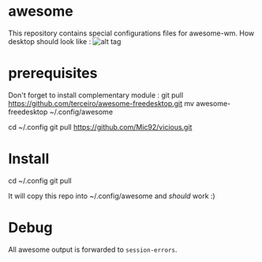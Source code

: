 awesome
==============

This repository contains special configurations files for awesome-wm.
How desktop should look like :
![alt tag](https://raw.githubusercontent.com/Pepitoh/awesome/master/misc/Capture%20d'%C3%A9cran%20-%2003112016%20-%2023%3A53%3A42.png)

prerequisites
==============
Don't forget to install complementary module :
git pull https://github.com/terceiro/awesome-freedesktop.git
mv awesome-freedesktop ~/.config/awesome

cd ~/.config
git pull https://github.com/Mic92/vicious.git

Install
=======

cd ~/.config
git pull

It will copy this repo into ~/.config/awesome and *should* work :)

Debug
=====

All awesome output is forwarded to `session-errors`.

